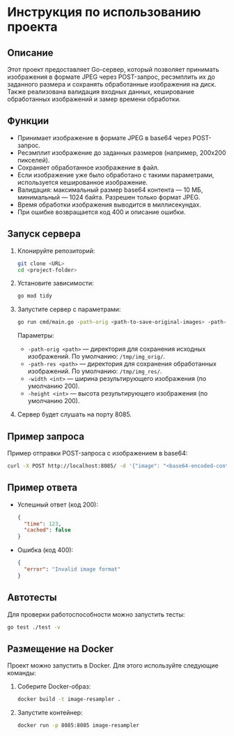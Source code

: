 # Инструкция по использованию проекта

## Описание
Этот проект предоставляет Go-сервер, который позволяет принимать изображения в формате JPEG через POST-запрос, ресэмплить их до заданного размера и сохранять обработанные изображения на диск. Также реализована валидация входных данных, кеширование обработанных изображений и замер времени обработки.

## Функции

- Принимает изображение в формате JPEG в base64 через POST-запрос.
- Ресэмплит изображение до заданных размеров (например, 200x200 пикселей).
- Сохраняет обработанное изображение в файл.
- Если изображение уже было обработано с такими параметрами, используется кешированное изображение.
- Валидация: максимальный размер base64 контента — 10 МБ, минимальный — 1024 байта. Разрешен только формат JPEG.
- Время обработки изображения выводится в миллисекундах.
- При ошибке возвращается код 400 и описание ошибки.

## Запуск сервера

1. Клонируйте репозиторий:
   ```bash
   git clone <URL>
   cd <project-folder>
   ```

2. Установите зависимости:
   ```bash
   go mod tidy
   ```

3. Запустите сервер с параметрами:
   ```bash
   go run cmd/main.go -path-orig <path-to-save-original-images> -path-res <path-to-save-processed-images> -width <width> -height <height>
   ```

   Параметры:
    - `-path-orig <path>` — директория для сохранения исходных изображений. По умолчанию: `/tmp/img_orig/`.
    - `-path-res <path>` — директория для сохранения обработанных изображений. По умолчанию: `/tmp/img_res/`.
    - `-width <int>` — ширина результирующего изображения (по умолчанию 200).
    - `-height <int>` — высота результирующего изображения (по умолчанию 200).

4. Сервер будет слушать на порту 8085.

## Пример запроса

Пример отправки POST-запроса с изображением в base64:

```bash
curl -X POST http://localhost:8085/ -d '{"image": "<base64-encoded-content>"}' -H "Content-Type: application/json"
```

## Пример ответа

- Успешный ответ (код 200):
  ```json
  {
    "time": 123,
    "cached": false
  }
  ```

- Ошибка (код 400):
  ```json
  {
    "error": "Invalid image format"
  }
  ```

## Автотесты

Для проверки работоспособности можно запустить тесты:

```bash
go test ./test -v
```

## Размещение на Docker

Проект можно запустить в Docker. Для этого используйте следующие команды:

1. Соберите Docker-образ:
   ```bash
   docker build -t image-resampler .
   ```

2. Запустите контейнер:
   ```bash
   docker run -p 8085:8085 image-resampler
   ```
